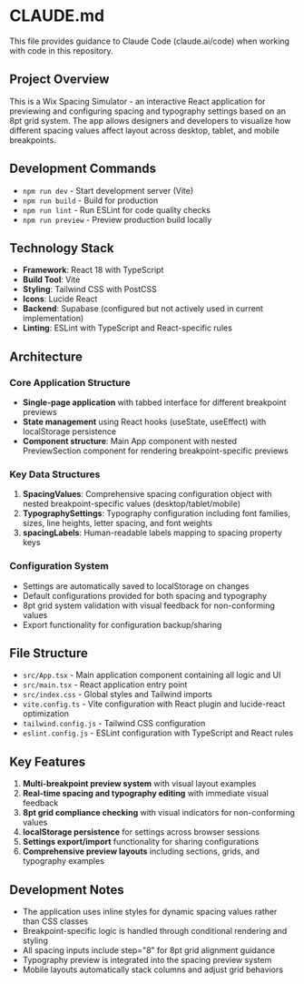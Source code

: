 # CLAUDE.md

This file provides guidance to Claude Code (claude.ai/code) when working with code in this repository.

## Project Overview

This is a Wix Spacing Simulator - an interactive React application for previewing and configuring spacing and typography settings based on an 8pt grid system. The app allows designers and developers to visualize how different spacing values affect layout across desktop, tablet, and mobile breakpoints.

## Development Commands

- `npm run dev` - Start development server (Vite)
- `npm run build` - Build for production
- `npm run lint` - Run ESLint for code quality checks
- `npm run preview` - Preview production build locally

## Technology Stack

- **Framework**: React 18 with TypeScript
- **Build Tool**: Vite
- **Styling**: Tailwind CSS with PostCSS
- **Icons**: Lucide React
- **Backend**: Supabase (configured but not actively used in current implementation)
- **Linting**: ESLint with TypeScript and React-specific rules

## Architecture

### Core Application Structure

- **Single-page application** with tabbed interface for different breakpoint previews
- **State management** using React hooks (useState, useEffect) with localStorage persistence
- **Component structure**: Main App component with nested PreviewSection component for rendering breakpoint-specific previews

### Key Data Structures

1. **SpacingValues**: Comprehensive spacing configuration object with nested breakpoint-specific values (desktop/tablet/mobile)
2. **TypographySettings**: Typography configuration including font families, sizes, line heights, letter spacing, and font weights
3. **spacingLabels**: Human-readable labels mapping to spacing property keys

### Configuration System

- Settings are automatically saved to localStorage on changes
- Default configurations provided for both spacing and typography
- 8pt grid system validation with visual feedback for non-conforming values
- Export functionality for configuration backup/sharing

## File Structure

- `src/App.tsx` - Main application component containing all logic and UI
- `src/main.tsx` - React application entry point
- `src/index.css` - Global styles and Tailwind imports
- `vite.config.ts` - Vite configuration with React plugin and lucide-react optimization
- `tailwind.config.js` - Tailwind CSS configuration
- `eslint.config.js` - ESLint configuration with TypeScript and React rules

## Key Features

1. **Multi-breakpoint preview system** with visual layout examples
2. **Real-time spacing and typography editing** with immediate visual feedback  
3. **8pt grid compliance checking** with visual indicators for non-conforming values
4. **localStorage persistence** for settings across browser sessions
5. **Settings export/import** functionality for sharing configurations
6. **Comprehensive preview layouts** including sections, grids, and typography examples

## Development Notes

- The application uses inline styles for dynamic spacing values rather than CSS classes
- Breakpoint-specific logic is handled through conditional rendering and styling
- All spacing inputs include step="8" for 8pt grid alignment guidance
- Typography preview is integrated into the spacing preview system
- Mobile layouts automatically stack columns and adjust grid behaviors